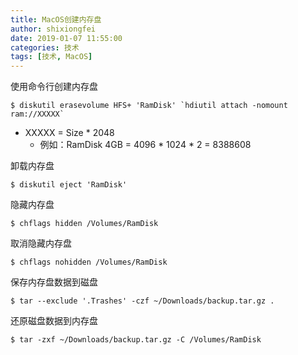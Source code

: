 ```yaml
---
title: MacOS创建内存盘
author: shixiongfei
date: 2019-01-07 11:55:00
categories: 技术
tags: [技术, MacOS]
---
```


使用命令行创建内存盘

```shell
$ diskutil erasevolume HFS+ 'RamDisk' `hdiutil attach -nomount ram://XXXXX`
```

- XXXXX = Size * 2048
  - 例如：RamDisk 4GB = 4096 \* 1024 \* 2 = 8388608

卸载内存盘

```shell
$ diskutil eject 'RamDisk'
```

隐藏内存盘

```shell
$ chflags hidden /Volumes/RamDisk
```

取消隐藏内存盘

```shell
$ chflags nohidden /Volumes/RamDisk
```

保存内存盘数据到磁盘

```shell
$ tar --exclude '.Trashes' -czf ~/Downloads/backup.tar.gz .
```

还原磁盘数据到内存盘

```shell
$ tar -zxf ~/Downloads/backup.tar.gz -C /Volumes/RamDisk
```
